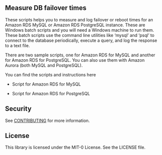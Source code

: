 ## Measure DB failover times

These scripts helps you to measure and log failover or reboot times for an
Amazon RDS MySQL or Amazon RDS PostgreSQL instance. These are Windows batch
scripts and you will need a Windows machine to run them. These batch scripts use
the command line utilities like ‘mysql’ and ‘psql’ to connect to the database
periodically, execute a query, and log the response to a text file.

There are two sample scripts, one for Amazon RDS for MySQL and another for
Amazon RDS for PostgreSQL. You can also use them with Amazon Aurora (both MySQL
and PostgreSQL).

You can find the scripts and instructions here

-   Script for Amazon RDS for MySQL

-   Script for Amazon RDS for PostgreSQL


## Security

See [CONTRIBUTING](CONTRIBUTING.md#security-issue-notifications) for more information.

## License

This library is licensed under the MIT-0 License. See the LICENSE file.

